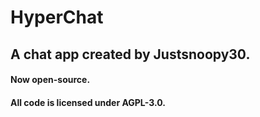 # HyperChat
## A chat app created by Justsnoopy30. 
#### Now open-source. 
#### All code is licensed under AGPL-3.0.
